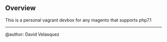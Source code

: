 ## Overview
This is a personal vagrant  devbox for any magento that supports php7.1

---
@author: David Velasquez